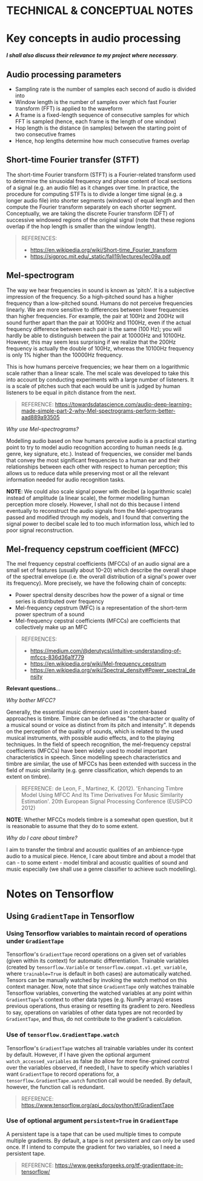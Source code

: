 # TECHNICAL & CONCEPTUAL NOTES

# Key concepts in audio processing
**_I shall also discuss their relevance to my project where necessary_**.

## Audio processing parameters
- Sampling rate is the number of samples each second of audio is divided into
- Window length is the number of samples over which fast Fourier transform (FFT) is applied to the waveform
- A frame is a fixed-length sequence of consecutive samples for which FFT is sampled (hence, each frame is the length of one window)
- Hop length is the distance (in samples) between the starting point of two consecutive frames
- Hence, hop lengths determine how much consecutive frames overlap

## Short-time Fourier transfer (STFT)
The short-time Fourier transform (STFT) is a Fourier-related transform used to determine the sinusoidal frequency and phase content of local sections of a signal (e.g. an audio file) as it changes over time. In practice, the procedure for computing STFTs is to divide a longer time signal (e.g. a longer audio file) into shorter segments (windows) of equal length and then compute the Fourier transform separately on each shorter segment. Conceptually, we are taking the discrete Fourier transform (DFT) of successive windowed regions of the original signal (note that these regions overlap if the hop length is smaller than the window length).


> REFERENCES:
> - https://en.wikipedia.org/wiki/Short-time_Fourier_transform
> - https://sigproc.mit.edu/_static/fall19/lectures/lec09a.pdf

## Mel-spectrogram
The way we hear frequencies in sound is known as 'pitch'. It is a subjective impression of the frequency. So a high-pitched sound has a higher frequency than a low-pitched sound. Humans do not perceive frequencies linearly. We are more sensitive to differences between lower frequencies than higher frequencies. For example, the pair at 100Hz and 200Hz will sound further apart than the pair at 1000Hz and 1100Hz, even if the actual frequency difference between each pair is the same (100 Hz); you will hardly be able to distinguish between the pair at 10000Hz and 10100Hz. However, this may seem less surprising if we realize that the 200Hz frequency is actually the double of 100Hz, whereas the 10100Hz frequency is only 1% higher than the 10000Hz frequency.

This is how humans perceive frequencies; we hear them on a logarithmic scale rather than a linear scale. The mel scale was developed to take this into account by conducting experiments with a large number of listeners. It is a scale of pitches such that each would be unit is judged by human listeners to be equal in pitch distance from the next.

> REFERENCE: https://towardsdatascience.com/audio-deep-learning-made-simple-part-2-why-Mel-spectrograms-perform-better-aad889a93505

_Why use Mel-spectrograms?_

Modelling audio based on how humans perceive audio is a practical starting point to try to model audio recognition according to human needs (e.g. genre, key signature, etc.). Instead of frequencies, we consider mel bands that convey the most significant frequencies to a human ear and their relationships between each other with respect to human perception; this allows us to reduce data while preserving most or all the relevant information needed for audio recognition tasks.

**NOTE**: We could also scale signal power with decibel (a logarithmic scale) instead of amplitude (a linear scale), the former modelling human perception more closely. However, I shall not do this because I intend eventually to reconstruct the audio signals from the Mel-spectrograms passed and modified through my models, and I found that converting the signal power to decibel scale led to too much information loss, which led to poor signal reconstruction.

## Mel-frequency cepstrum coefficient (MFCC)
The mel frequency cepstral coefficients (MFCCs) of an audio signal are a small set of features (usually about 10–20) which describe the overall shape of the spectral envelope (i.e. the overall distribution of a signal's power over its frequency). More precisely, we have the following chain of concepts:

- Power spectral density describes how the power of a signal or time series is distributed over frequency
- Mel-frequency cepstrum (MFC) is a representation of the short-term power spectrum of a sound
- Mel-frequency cepstral coefficients (MFCCs) are coefficients that collectively make up an MFC

> REFERENCES:
> - https://medium.com/@derutycsl/intuitive-understanding-of-mfccs-836d36a1f779
> - https://en.wikipedia.org/wiki/Mel-frequency_cepstrum
> - https://en.wikipedia.org/wiki/Spectral_density#Power_spectral_density

**Relevant questions**...

_Why bother MFCC?_

Generally, the essential music dimension used in content-based approaches is timbre. Timbre can be defined as "the character or quality of a musical sound or voice as distinct from its pitch and intensity". It depends on the perception of the quality of sounds, which is related to the used musical instruments, with possible audio effects, and to the playing techniques. In the field of speech recognition, the mel-frequency cepstral coefficients (MFCCs) have been widely used to model important characteristics in speech. Since modelling speech characteristics and timbre are similar, the use of MFCCs has been extended with success in the field of music similarity (e.g. genre classification, which depends to an extent on timbre).

> REFERENCE: de Leon, F., Martinez, K. (2012). 'Enhancing Timbre Model Using MFCC And Its Time Derivatives For Music Similarity Estimation'. 20th European Signal Processing Conference (EUSIPCO 2012)

**NOTE**: Whether MFCCs models timbre is a somewhat open question, but it is reasonable to assume that they do to some extent.

_Why do I care about timbre?_

I aim to transfer the timbral and acoustic qualities of an ambience-type audio to a musical piece. Hence, I care about timbre and about a model that can - to some extent - model timbral and acoustic qualities of sound and music especially (we shall use a genre classifier to achieve such modelling).

# Notes on Tensorflow
## Using `GradientTape` in Tensorflow
### Using Tensorflow variables to maintain record of operations under `GradientTape`
Tensorflow's `GradientTape` record operations on a given set of variables (given within its context) for automatic differentiation. Trainable variables (created by `tensorflow.Variable` or `tensorflow.compat.v1.get_variable`, where `trainable=True` is default in both cases) are automatically watched. Tensors can be manually watched by invoking the watch method on this context manager. Now, note that since `GradientTape` only watches trainable Tensorflow variables, converting the watched variables at any point within `GradientTape`'s context to other data types (e.g. NumPy arrays) erases previous operations, thus erasing or resetting its gradient to zero. Needless to say, operations on variables of other data types are not recorded by `GradientTape`, and thus, do not contribute to the gradient's calculation.

### Use of `tensorflow.GradientTape.watch`
Tensorflow's `GradientTape` watches all trainable variables under its context by default. However, if I have given the optional argument `watch_accessed_variables` as false (to allow for more fine-grained control over the variables observed, if needed), I have to specify which variables I want `GradientTape` to record operations for, a `tensorflow.GradientTape.watch` function call would be needed. By default, however, the function call is redundant.

> REFERENCE: https://www.tensorflow.org/api_docs/python/tf/GradientTape

### Use of optional argument `persistent=True` in `GradientTape`
A persistent tape is a tape that can be used multiple times to compute multiple gradients. By default, a tape is not persistent and can only be used once. If I intend to compute the gradient for two variables, so I need a persistent tape.

> REFERENCE: https://www.geeksforgeeks.org/tf-gradienttape-in-tensorflow/

